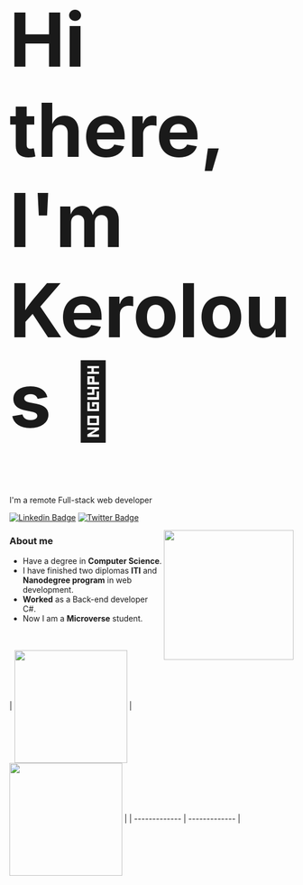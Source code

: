 <h1 style="font-size:132px;">Hi there, I'm Kerolous 👋</h1>
I'm a remote Full-stack web developer

[![Linkedin Badge](https://img.shields.io/badge/-kerolous%20samy-blue?style=flat-square&logo=Linkedin&logoColor=white&link=https://www.linkedin.com/in/keroloussamy/)](https://www.linkedin.com/in/shady-shawkat/)
[![Twitter Badge](https://img.shields.io/badge/-@kerolous_samy-1ca0f1?style=flat-square&labelColor=1ca0f1&logo=twitter&logoColor=white&link=https://twitter.com/kerolous_samy)](https://twitter.com/kerolous_samy)

<img align='right' src="https://cdn.dribbble.com/users/1518535/screenshots/7528356/media/e11e5b8aaa2187e4e1a7c3da0553208e.gif" width="230">

<h3>About me</h3>

- Have a degree in **Computer Science**.
- I have finished two diplomas **ITI** and **Nanodegree program** in web development.
- **Worked** as a Back-end developer C#.
- Now I am a **Microverse** student.

<br/><br/>
| <a href="https://github.com/keroloussamy"><img align="center" height="200px" src="https://github-readme-stats.vercel.app/api/top-langs/?username=keroloussamy&layout=compact" /></a> | <a href="https://github.com/ShadyShawkat"><img align="center" height="200px" src="https://github-readme-stats.vercel.app/api?username=keroloussamy&show_icons=true&include_all_commits=true" /></a> |
| ------------- | ------------- |
